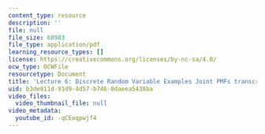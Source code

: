 ```yaml
---
content_type: resource
description: ''
file: null
file_size: 68983
file_type: application/pdf
learning_resource_types: []
license: https://creativecommons.org/licenses/by-nc-sa/4.0/
ocw_type: OCWFile
resourcetype: Document
title: 'Lecture 6: Discrete Random Variable Examples Joint PMFs transcript'
uid: b3de811d-91d9-4d57-b746-0daeea5438ba
video_files:
  video_thumbnail_file: null
video_metadata:
  youtube_id: -qCEoqpwjf4
---
```

